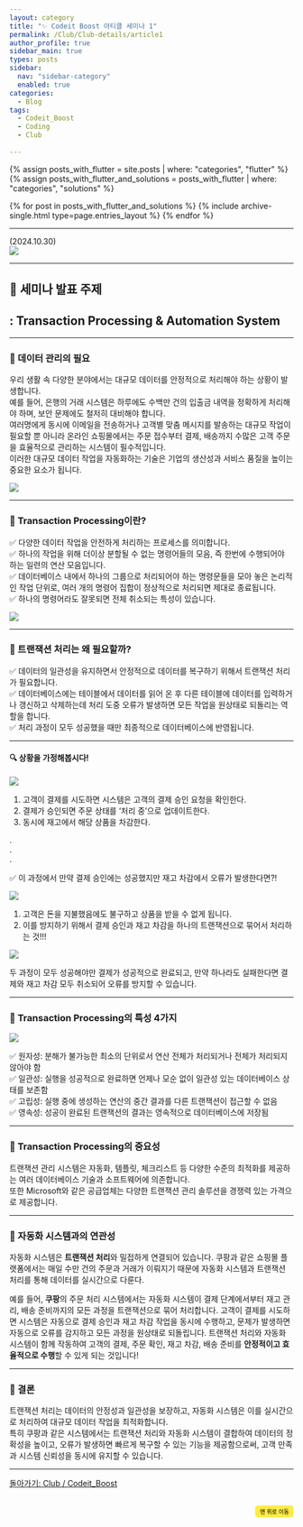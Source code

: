 ```yaml
---
layout: category
title: "✨ Codeit Boost 아티클 세미나 1"
permalink: /Club/Club-details/article1
author_profile: true
sidebar_main: true
types: posts
sidebar:
  nav: "sidebar-category"
  enabled: true
categories:
  - Blog
tags:
  - Codeit_Boost
  - Coding
  - Club
    
---
```




{% assign posts_with_flutter = site.posts | where: "categories", "flutter" %}
{% assign posts_with_flutter_and_solutions = posts_with_flutter | where: "categories", "solutions" %}

{% for post in posts_with_flutter_and_solutions %}
  {% include archive-single.html type=page.entries_layout %}
{% endfor %}  



---

(2024.10.30)<br/>
<img src="https://raw.githubusercontent.com/park-hoyeon/park-hoyeon.github.io/master/_pages/Club/images/article1.png">  

---

## 🚀 세미나 발표 주제
##    : Transaction Processing & Automation System

---
### 📌 데이터 관리의 필요

우리 생활 속 다양한 분야에서는 대규모 데이터를 안정적으로 처리해야 하는 상황이 발생합니다.<br> 
예를 들어, 은행의 거래 시스템은 하루에도 수백만 건의 입출금 내역을 정확하게 처리해야 하며, 보안 문제에도 철저히 대비해야 합니다.<br> 
여러명에게 동시에 이메일을 전송하거나 고객별 맞춤 메시지를 발송하는 대규모 작업이 필요할 뿐 아니라 온라인 쇼핑몰에서는 주문 접수부터 결제, 배송까지 수많은 고객 주문을 효율적으로 관리하는 시스템이 필수적입니다.<br> 
이러한 대규모 데이터 작업을 자동화하는 기술은 기업의 생산성과 서비스 품질을 높이는 중요한 요소가 됩니다.

<img src="https://raw.githubusercontent.com/park-hoyeon/park-hoyeon.github.io/master/_pages/Club/images/Transaction1.png">  

---
### 📌 Transaction Processing이란?


✅ 다양한 데이터 작업을 안전하게 처리하는 프로세스를 의미합니다.<br>
✅ 하나의 작업을 위해 더이상 분할될 수 없는 명령어들의 모음, 즉 한번에 수행되어야 하는 일련의 연산 모음입니다.<br>
✅ 데이터베이스 내에서 하나의 그룹으로 처리되어야 하는 명령문들을 모아 놓은 논리적인 작업 단위로, 여러 개의 명령어 집합이 정상적으로 처리되면 제대로 종료됩니다.<br> 
✅ 하나의 명령어라도 잘못되면 전체 취소되는 특성이 있습니다.<br/>  



<img src="https://raw.githubusercontent.com/park-hoyeon/park-hoyeon.github.io/master/_pages/Club/images/Processing.png">  

---


### 📌 트랜잭션 처리는 왜 필요할까?

✅ 데이터의 일관성을 유지하면서 안정적으로 데이터를 복구하기 위해서 트랜잭션 처리가 필요합니다.<br>
✅ 데이터베이스에는 테이블에서 데이터를 읽어 온 후 다른 테이블에 데이터를 입력하거나 갱신하고 삭제하는데 처리 도중 오류가 발생하면 모든 작업을 원상태로 되돌리는 역할을 합니다.<br>
✅ 처리 과정이 모두 성공했을 때만 최종적으로 데이터베이스에 반영됩니다.<br/>  


---

#### 🔍 상황을 가정해봅시다!

<img src="https://raw.githubusercontent.com/park-hoyeon/park-hoyeon.github.io/master/_pages/Club/images/Texample.png">  


1. 고객이 결제를 시도하면 시스템은 고객의 결제 승인 요청을 확인한다.<br>
2. 결제가 승인되면 주문 상태를 ‘처리 중’으로 업데이트한다.<br>
3. 동시에 재고에서 해당 상품을 차감한다.<br/>  


.<br>
.<br>
.<br>

    

✅ 이 과정에서 만약 결제 승인에는 성공했지만 재고 차감에서 오류가 발생한다면?!<br/>  

<img src="https://raw.githubusercontent.com/park-hoyeon/park-hoyeon.github.io/master/_pages/Club/images/Texample2.png">  


1. 고객은 돈을 지불했음에도 불구하고 상품을 받을 수 없게 됩니다.<br>
2. 이를 방지하기 위해서 결제 승인과 재고 차감을 하나의 트랜잭션으로 묶어서 처리하는 것!!!<br/>  
  





<img src="https://raw.githubusercontent.com/park-hoyeon/park-hoyeon.github.io/master/_pages/Club/images/Texample3.png">  



  
두 과정이 모두 성공해야만 결제가 성공적으로 완료되고, 만약 하나라도 실패한다면 결제와 재고 차감 모두 취소되어 오류를 방지할 수 있습니다. <br/>  



---
### 📌 Transaction Processing의 특성 4가지

<img src="https://raw.githubusercontent.com/park-hoyeon/park-hoyeon.github.io/master/_pages/Club/images/Transaction4.png"> <br/> 

✅ 원자성: 분해가 불가능한 최소의 단위로서 연산 전체가 처리되거나 전체가 처리되지 않아야 함 <br>
✅ 일관성: 실행을 성공적으로 완료하면 언제나 모순 없이 일관성 있는 데이터베이스 상태를 보존함<br>
✅ 고립성: 실행 중에 생성하는 연산의 중간 결과를 다른 트랜잭션이 접근할 수 없음<br>
✅ 영속성: 성공이 완료된 트랜잭션의 결과는 영속적으로 데이터베이스에 저장됨<br/>


---
### 📌 Transaction Processing의 중요성


트랜잭션 관리 시스템은 자동화, 템플릿, 체크리스트 등 다양한 수준의 최적화를 제공하는 여러 데이터베이스 기술과 소프트웨어에 의존합니다.<br> 
또한 Microsoft와 같은 공급업체는 다양한 트랜잭션 관리 솔루션을 경쟁력 있는 가격으로 제공합니다.<br/>

---
### 📌 자동화 시스템과의 연관성

 
자동화 시스템은 **트랜잭션 처리**와 밀접하게 연결되어 있습니다. 쿠팡과 같은 쇼핑몰 플랫폼에서는 매일 수만 건의 주문과 거래가 이뤄지기 때문에 자동화 시스템과 트랜잭션 처리를 통해 데이터를 실시간으로 다룬다.<br>  

예를 들어, **쿠팡**의 주문 처리 시스템에서는 자동화 시스템이 결제 단계에서부터 재고 관리, 배송 준비까지의 모든 과정을 트랜잭션으로 묶어 처리합니다. 고객이 결제를 시도하면 시스템은 자동으로 결제 승인과 재고 차감 작업을 동시에 수행하고, 문제가 발생하면 자동으로 오류를 감지하고 모든 과정을 원상태로 되돌립니다. 트랜잭션 처리와 자동화 시스템이 함께 작동하여 고객의 결제, 주문 확인, 재고 차감, 배송 준비를 **안정적이고 효율적으로 수행**할 수 있게 되는 것입니다!<br/>

---
### 📌 결론


트랜잭션 처리는 데이터의 안정성과 일관성을 보장하고, 자동화 시스템은 이를 실시간으로 처리하여 대규모 데이터 작업을 최적화합니다.<br>
특히 쿠팡과 같은 시스템에서는 트랜잭션 처리와 자동화 시스템이 결합하여 데이터의 정확성을 높이고, 오류가 발생하면 빠르게 복구할 수 있는 기능을 제공함으로써, 고객 만족과 시스템 신뢰성을 동시에 유지할 수 있습니다. <br/>


---

[돌아가기: Club / Codeit_Boost](https://park-hoyeon.github.io/Club/Codeit_Boost/)  


<div style="text-align: right; margin-top: 30px;">
  <button onclick="scrollToTop()" style="
    padding: 10px 15x; 
    background-color: #FFEB46; 
    color: black; 
    border: 2px solid #FFEB46; 
    border-radius: 5px; 
    cursor: pointer; 
    font-size: 10px;">
    맨 위로 이동
  </button>
</div>

<script>
  // 맨 위로 이동하는 함수
  function scrollToTop() {
    window.scrollTo({ top: 0, behavior: 'smooth' });
  }
</script>
